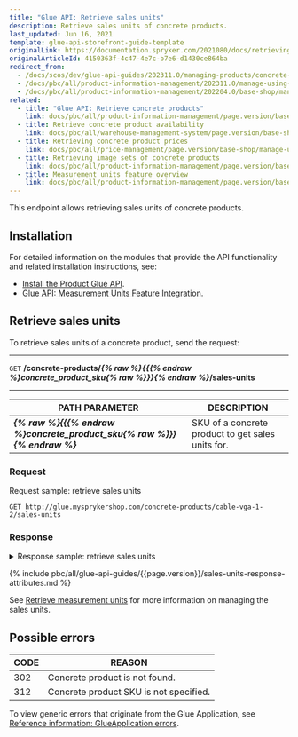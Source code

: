 ```yaml
---
title: "Glue API: Retrieve sales units"
description: Retrieve sales units of concrete products.
last_updated: Jun 16, 2021
template: glue-api-storefront-guide-template
originalLink: https://documentation.spryker.com/2021080/docs/retrieving-sales-units
originalArticleId: 4150363f-4c47-4e7c-b7e6-d1430ce864ba
redirect_from:
  - /docs/scos/dev/glue-api-guides/202311.0/managing-products/concrete-products/retrieving-sales-units.html
  - /docs/pbc/all/product-information-management/202311.0/manage-using-glue-api/concrete-products/glue-api-retrieve-sales-units.html
  - /docs/pbc/all/product-information-management/202204.0/base-shop/manage-using-glue-api/concrete-products/glue-api-retrieve-sales-units.html
related:
  - title: "Glue API: Retrieve concrete products"
    link: docs/pbc/all/product-information-management/page.version/base-shop/manage-using-glue-api/concrete-products/glue-api-retrieve-concrete-products.html
  - title: Retrieve concrete product availability
    link: docs/pbc/all/warehouse-management-system/page.version/base-shop/manage-using-glue-api/glue-api-retrieve-concrete-product-availability.html
  - title: Retrieving concrete product prices
    link: docs/pbc/all/price-management/page.version/base-shop/manage-using-glue-api/glue-api-retrieve-concrete-product-prices.html
  - title: Retrieving image sets of concrete products
    link: docs/pbc/all/product-information-management/page.version/base-shop/manage-using-glue-api/concrete-products/glue-api-retrieve-image-sets-of-concrete-products.html
  - title: Measurement units feature overview
    link: docs/pbc/all/product-information-management/page.version/base-shop/feature-overviews/measurement-units-feature-overview.html
---
```


This endpoint allows retrieving sales units of concrete products.

## Installation

For detailed information on the modules that provide the API functionality and related installation instructions, see:
* [Install the Product Glue API](/docs/pbc/all/product-information-management/{{page.version}}/base-shop/install-and-upgrade/install-glue-api/install-the-product-glue-api.html).
* [Glue API: Measurement Units Feature Integration](/docs/pbc/all/product-information-management/{{page.version}}/base-shop/install-and-upgrade/install-glue-api/install-the-measurement-units-glue-api.html).

## Retrieve sales units

To retrieve sales units of a concrete product, send the request:

---
`GET` **/concrete-products/*{% raw %}{{{% endraw %}concrete_product_sku{% raw %}}}{% endraw %}*/sales-units**

---

| PATH PARAMETER | DESCRIPTION |
| --- | --- |
|***{% raw %}{{{% endraw %}concrete_product_sku{% raw %}}}{% endraw %}*** | SKU of a concrete product to get sales units for. |

### Request

Request sample: retrieve sales units

`GET http://glue.mysprykershop.com/concrete-products/cable-vga-1-2/sales-units`

### Response

<details>
<summary markdown='span'>Response sample: retrieve sales units</summary>

```json
{
    "data": [
        {
            "type": "sales-units",
            "id": "34",
            "attributes": {
                "conversion": 0.01,
                "precision": 10,
                "isDisplayed": true,
                "isDefault": false,
                "productMeasurementUnitCode": "CMET"
            },
            "links": {
                "self": "http://glue.mysprykershop.com/concrete-products/cable-vga-1-2/sales-units/34"
            }
        },
        {
            "type": "sales-units",
            "id": "33",
            "attributes": {
                "conversion": 1,
                "precision": 100,
                "isDisplayed": true,
                "isDefault": true,
                "productMeasurementUnitCode": "METR"
            },
            "links": {
                "self": "http://glue.mysprykershop.com/concrete-products/cable-vga-1-2/sales-units/33"
            }
        }
    ],
    "links": {
        "self": "http://glue.mysprykershop.com/concrete-products/cable-vga-1-2/sales-units"
    }
}
```
</details>

{% include pbc/all/glue-api-guides/{{page.version}}/sales-units-response-attributes.md %} <!-- To edit, see /_includes/pbc/all/glue-api-guides/{{page.version}}/sales-units-response-attributes.md -->


See [Retrieve measurement units](/docs/pbc/all/product-information-management/{{page.version}}/base-shop/manage-using-glue-api/glue-api-retrieve-measurement-units.html) for more information on managing the sales units.

## Possible errors

| CODE  | REASON |
| --- | --- |
| 302 | Concrete product is not found. |
| 312  | Concrete product SKU is not specified. |

To view generic errors that originate from the Glue Application, see [Reference information: GlueApplication errors](/docs/dg/dev/glue-api/{{page.version}}/old-glue-infrastructure/reference-information-glueapplication-errors.html).
